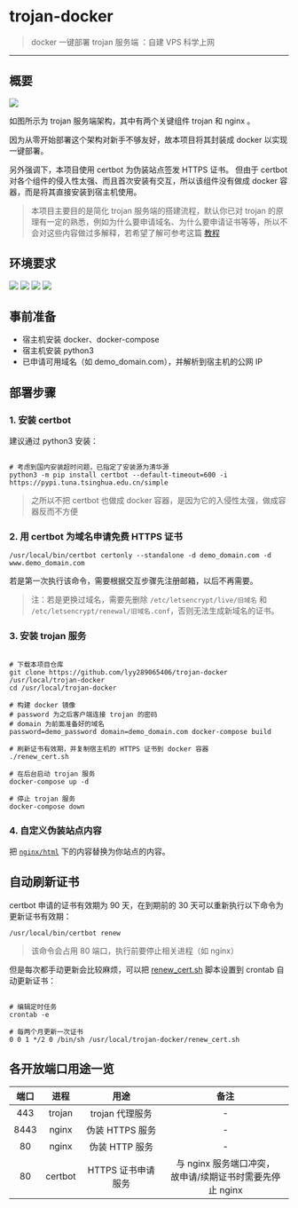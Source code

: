 # trojan-docker

> docker 一键部署 trojan 服务端 ：自建 VPS 科学上网

------

## 概要

![](nginx/html/imgs/trojan.png)

如图所示为 trojan 服务端架构，其中有两个关键组件 trojan 和 nginx 。

因为从零开始部署这个架构对新手不够友好，故本项目将其封装成 docker 以实现一键部署。

另外强调下，本项目使用 certbot 为伪装站点签发 HTTPS 证书。 但由于 certbot 对各个组件的侵入性太强、而且首次安装有交互，所以该组件没有做成 docker 容器，而是将其直接安装到宿主机使用。

> 本项目主要目的是简化 trojan 服务端的搭建流程，默认你已对 trojan 的原理有一定的熟悉，例如为什么要申请域名、为什么要申请证书等等，所以不会对这些内容做过多解释，若希望了解可参考这篇 [教程](https://exp-blog.com/gitbook/book/markdown/notes/net/trojan%E7%A7%91%E5%AD%A6%E4%B8%8A%E7%BD%91%E6%95%99%E7%A8%8B.html)


## 环境要求

![](https://img.shields.io/badge/Platform-Linux%20amd64-brightgreen.svg) ![](https://img.shields.io/badge/OS-CentOS%207%2B-brightgreen.svg) ![](https://img.shields.io/badge/OS-Ubuntu%2016.04%2B-brightgreen.svg) ![](https://img.shields.io/badge/OS-Debian%209%2B-brightgreen.svg)

## 事前准备

- 宿主机安装 docker、docker-compose
- 宿主机安装 python3
- 已申请可用域名（如 demo_domain.com），并解析到宿主机的公网 IP


## 部署步骤

### 1. 安装 certbot

建议通过 python3 安装：

```shell

# 考虑到国内安装超时问题，已指定了安装源为清华源
python3 -m pip install certbot --default-timeout=600 -i https://pypi.tuna.tsinghua.edu.cn/simple
```

> 之所以不把 certbot 也做成 docker 容器，是因为它的入侵性太强，做成容器反而不方便


### 2. 用 certbot 为域名申请免费 HTTPS 证书

```shell
/usr/local/bin/certbot certonly --standalone -d demo_domain.com -d www.demo_domain.com
```

若是第一次执行该命令，需要根据交互步骤先注册邮箱，以后不再需要。

> 注：若是更换过域名，需要先删除 `/etc/letsencrypt/live/旧域名` 和 `/etc/letsencrypt/renewal/旧域名.conf`，否则无法生成新域名的证书。


### 3. 安装 trojan 服务

```shell

# 下载本项目仓库
git clone https://github.com/lyy289065406/trojan-docker /usr/local/trojan-docker
cd /usr/local/trojan-docker

# 构建 docker 镜像
# password 为之后客户端连接 trojan 的密码
# domain 为前面准备好的域名
password=demo_password domain=demo_domain.com docker-compose build

# 刷新证书有效期，并复制宿主机的 HTTPS 证书到 docker 容器
./renew_cert.sh

# 在后台启动 trojan 服务
docker-compose up -d

# 停止 trojan 服务
docker-compose down
```


### 4. 自定义伪装站点内容

把 [`nginx/html`](nginx/html) 下的内容替换为你站点的内容。



## 自动刷新证书

certbot 申请的证书有效期为 90 天，在到期前的 30 天可以重新执行以下命令为更新证书有效期：

```
/usr/local/bin/certbot renew
```

> 该命令会占用 80 端口，执行前要停止相关进程（如 nginx）

但是每次都手动更新会比较麻烦，可以把 [renew_cert.sh](renew_cert.sh) 脚本设置到 crontab 自动更新证书：


```shell

# 编辑定时任务
crontab -e

# 每两个月更新一次证书
0 0 1 */2 0 /bin/sh /usr/local/trojan-docker/renew_cert.sh
```


## 各开放端口用途一览

| 端口 | 进程 | 用途 | 备注 |
|:---:|:---:|:---:|:---:|
| 443 | trojan | trojan 代理服务 | - |
| 8443 | nginx | 伪装 HTTPS 服务 | - |
| 80 | nginx | 伪装 HTTP 服务 | - |
| 80 | certbot | HTTPS 证书申请服务 | 与 nginx 服务端口冲突，<br/>故申请/续期证书时需要先停止 nginx |

